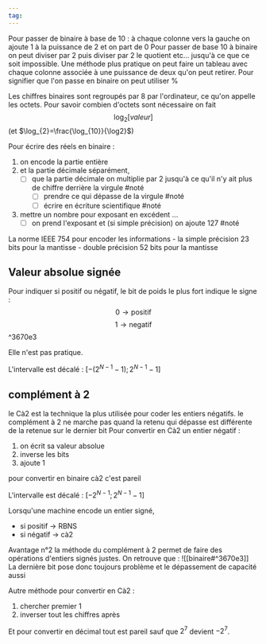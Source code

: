 ```yaml
---
tag:
---
```

Pour passer de binaire à base de 10 : à chaque colonne vers la gauche on ajoute $1$ à la puissance de $2$ et on part de $0$
Pour passer de base $10$ à binaire on peut diviser par $2$ puis diviser par $2$ le quotient etc... jusqu'à ce que ce soit impossible. Une méthode plus pratique on peut faire un tableau avec chaque colonne associée à une puissance de deux qu'on peut retirer.
Pour signifier que l'on passe en binaire on peut utiliser $\%$  

Les chiffres binaires sont regroupés par $8$ par l'ordinateur, ce qu'on appelle les octets.
Pour savoir combien d'octets sont nécessaire on fait $$\log_{2} [valeur]$$(et $\log_{2}=\frac{\log_{10}}{\log2}$) 

Pour écrire des réels en binaire :
1. on encode la partie entière 
2. et la partie décimale séparément, 
	- [ ] que la partie décimale on multiplie par $2$ jusqu'à ce qu'il n'y ait plus de chiffre derrière la virgule #noté 
		- [ ] prendre ce qui dépasse de la virgule #noté 
		- [ ] écrire en écriture scientifique #noté
3. mettre un nombre pour exposant en excédent ...
	- [ ] on prend l'exposant et (si simple précision) on ajoute 127 #noté

La norme IEEE 754 pour encoder les informations
	- la simple précision 23 bits pour la mantisse
	- double précision 52 bits pour la mantisse
## Valeur absolue signée
Pour indiquer si positif ou négatif, le bit de poids le plus fort indique le signe :
$$0 \to \text{positif}$$
$$1 \to \text{negatif}$$ ^3670e3

Elle n'est pas pratique.

L'intervalle est décalé : $[-(2^{N-1}-1);2^{N-1}-1]$
## complément à 2
le Cà2 est la technique la plus utilisée pour coder les entiers négatifs.
le complément à 2 ne marche pas quand la retenu qui dépasse est différente de la retenue sur le dernier bit
Pour convertir en Cà2 un entier négatif :
1. on écrit sa valeur absolue
2. inverse les bits
3. ajoute 1

pour convertir en binaire cà2 c'est pareil

L'intervalle est décalé : $[-2^{N-1};2^{N-1}-1]$

Lorsqu'une machine encode un entier signé,
- si positif -> RBNS
- si négatif -> cà2

Avantage n°2 la méthode du complément à 2 permet de faire des opérations d'entiers signés justes. On retrouve que : 
![[binaire#^3670e3]]
La dernière bit pose donc toujours problème et le dépassement de capacité aussi

Autre méthode pour convertir en Cà2 :
1. chercher premier 1
2. inverser tout les chiffres après

Et pour convertir en décimal tout est pareil sauf que $2^{7}$ devient $-2^{7}$.